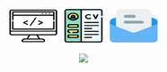 <div align="center">
  <a href="https://ezeholz.com.ar"><img src="resources/web.svg" height="60px" width="17%"/></a>
  <a href="https://ezeholz.com.ar/resources/Ezequiel Holzweissig - CV.pdf"><img src="resources/cv.svg" height="60px" width="17%"/></a>
  <a href="mailto:hello@ezeholz.com.ar"><img src="resources/email.svg" height="60px" width="17%"/></a>
</div>
<br>
<div align="center">
  <a href="#"><img src="https://gist.githubusercontent.com/ezeholz/4bc3474185f69e7d4fe8e610ce6a9cc6/raw/metrics.svg" width="60%" /></a>
</div>
